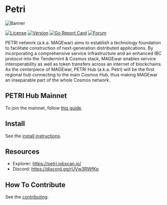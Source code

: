 # Petri

![Banner](https://raw.githubusercontent.com/mage-war/petri/master/docs/pics/petri.jpg)

[![License](https://img.shields.io/github/license/mage-war/petri.svg)](https://github.com/mage-war/petri/blob/master/LICENSE)
[![Version](https://img.shields.io/github/tag/mage-war/petri.svg)](https://github.com/mage-war/petri/releases)
[![Go Report Card](https://goreportcard.com/badge/github.com/mage-war/petri)](https://goreportcard.com/report/github.com/mage-war/petri)
[![Forum](https://img.shields.io/discourse/https/forum.irisnet.org/topics.svg)](https://forum.irisnet.org/)

PETRI network (a.k.a. MAGEwar) aims to establish a technology foundation to facilitate construction of next-generation distributed applications. By incorporating a comprehensive service infrastructure and an enhanced IBC protocol into the Tendermint & Cosmos stack, MAGEwar enables service interoperability as well as token transfers across an internet of blockchains.
As the centerpiece of MAGEwar, PETRI Hub (a.k.a. Petri) will be the first regional hub connecting to the main Cosmos Hub, thus making MAGEwar an inseparable part of the whole Cosmos network.

## PETRI Hub Mainnet

To join the mainnet, follow [this guide](https://www.irisnet.org/docs/get-started/mainnet.html).

## Install

See the [install instructions](https://www.irisnet.org/docs/get-started/install.html).

## Resources

* Explorer: <https://petri.iobscan.io/>
* Discord: <https://discord.gg/rUVw3RWfKp>

## How To Contribute

See the [contributing](./CONTRIBUTING.md).

